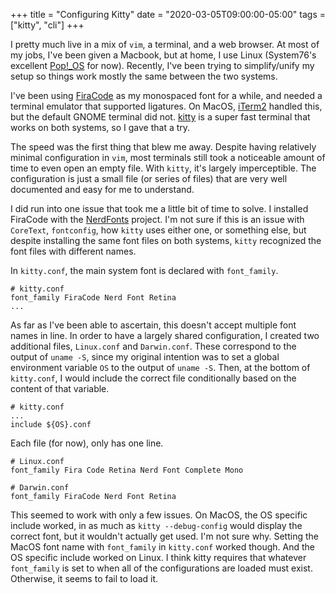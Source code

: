 +++
title = "Configuring Kitty"
date = "2020-03-05T09:00:00-05:00"
tags = ["kitty", "cli"]
+++

I pretty much live in a mix of `vim`, a terminal, and a web browser. At most of
my jobs, I've been given a Macbook, but at home, I use Linux (System76's
excellent [Pop!_OS](https://system76.com/pop) for now). Recently, I've been
trying to simplify/unify my setup so things work mostly the same between the
two systems.

<!--more-->

I've been using [FiraCode]() as my monospaced font for a while, and needed a
terminal emulator that supported ligatures. On MacOS, [iTerm2]() handled this,
but the default GNOME terminal did not. [kitty]() is a super fast terminal that
works on both systems, so I gave that a try.

The speed was the first thing that blew me away. Despite having relatively
minimal configuration in `vim`, most terminals still took a noticeable amount of
time to even open an empty file. With `kitty`, it's largely imperceptible. The
configuration is just a small file (or series of files) that are very well
documented and easy for me to understand.

I did run into one issue that took me a little bit of time to solve. I installed
FiraCode with the [NerdFonts]() project. I'm not sure if this is an issue with
`CoreText`, `fontconfig`, how `kitty` uses either one, or something else, but
despite installing the same font files on both systems, `kitty` recognized the
font files with different names.

In `kitty.conf`, the main system font is declared with `font_family`.
```
# kitty.conf
font_family FiraCode Nerd Font Retina
...
```

As far as I've been able to ascertain, this doesn't accept
multiple font names in line. In order to have a largely shared configuration, I
created two additional files, `Linux.conf` and `Darwin.conf`. These correspond to
the output of `uname -S`, since my original intention was to set a global
environment variable `OS` to the output of `uname -S`. Then, at the bottom of
`kitty.conf`, I would include the correct file conditionally based on the
content of that variable.

```
# kitty.conf
...
include ${OS}.conf
```

Each file (for now), only has one line.
```
# Linux.conf
font_family Fira Code Retina Nerd Font Complete Mono
```

```
# Darwin.conf
font_family FiraCode Nerd Font Retina
```

This seemed to work with only a few issues. On MacOS, the OS specific include
worked, in as much as `kitty --debug-config` would display the correct font,
but it wouldn't actually get used. I'm not sure why. Setting the MacOS font name
with `font_family` in `kitty.conf` worked though. And the OS specific include
worked on Linux. I think kitty requires that whatever `font_family` is set to
when all of the configurations are loaded must exist. Otherwise, it seems to
fail to load it.
